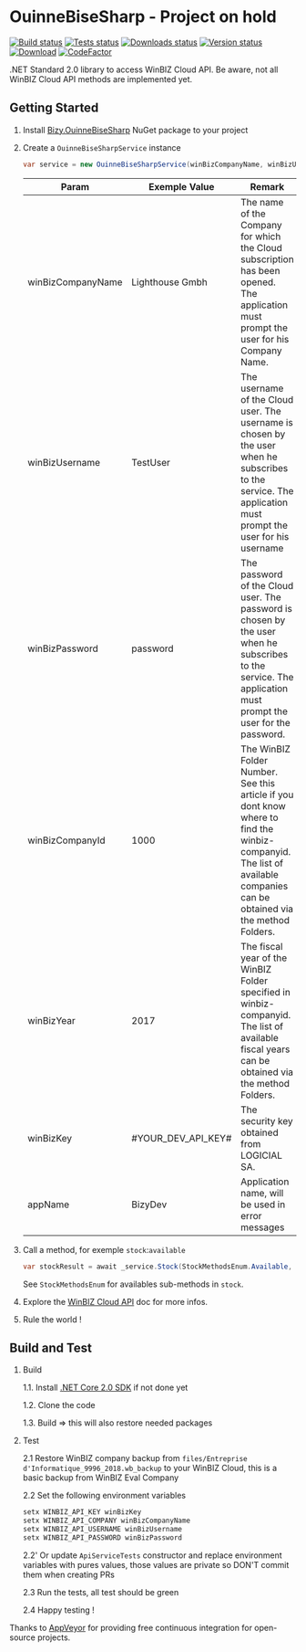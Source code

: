 # OuinneBiseSharp - Project on hold

[![Build status][build-badge]][build-status]
[![Tests status][tests-badge]][tests-status]
[![Downloads status][downloads-badge]][downloads-status]
[![Version status][version-badge]][version-status]
[![Download][download-badge]][download-link]
[![CodeFactor](https://www.codefactor.io/repository/github/bizydev/ouinnebisesharp/badge)](https://www.codefactor.io/repository/github/bizydev/ouinnebisesharp)

.NET Standard 2.0 library to access WinBIZ Cloud API. Be aware, not all WinBIZ Cloud API methods are implemented yet.

## Getting Started

1. Install [Bizy.OuinneBiseSharp](https://www.nuget.org/packages/Bizy.OuinneBiseSharp/) NuGet package to your project

2. Create a `OuinneBiseSharpService` instance

    ``` csharp
    var service = new OuinneBiseSharpService(winBizCompanyName, winBizUsername, winBizPassword, winBizCompanyId, winBizYear, winBizKey, appName);
    ```

    | Param             | Exemple Value      | Remark                                                                                                                                                                    |
    |-------------------|--------------------|---------------------------------------------------------------------------------------------------------------------------------------------------------------------------|
    | winBizCompanyName | Lighthouse Gmbh    | The name of the Company for which the Cloud subscription has been opened. The application must prompt the user for his Company Name.                                      |
    | winBizUsername    | TestUser           | The username of the Cloud user. The username is chosen by the user when he subscribes to the service. The application must prompt the user for his username               |
    | winBizPassword    | password           | The password of the Cloud user. The password is chosen by the user when he subscribes to the service. The application must prompt the user for the password.              |
    | winBizCompanyId   | 1000               | The WinBIZ Folder Number. See  this article if you dont know where to find the winbiz-companyid. The list of available companies can be obtained via the method  Folders. |
    | winBizYear        | 2017               | The fiscal year of the WinBIZ Folder specified in winbiz-companyid. The list of available fiscal years can be obtained via the method  Folders.                           |
    | winBizKey         | #YOUR_DEV_API_KEY# | The security key obtained from LOGICIAL SA.                                                                                                                               |
    | appName           | BizyDev            | Application name, will be used in error messages

3. Call a method, for exemple `stock`:`available`

    ```csharp
    var stockResult = await _service.Stock(StockMethodsEnum.Available, productId);
    ```
    See `StockMethodsEnum` for availables sub-methods in `stock`.

4. Explore the [WinBIZ Cloud API](https://winbiz.zendesk.com/hc/en-us/categories/115000186633-API-WinBIZ-Cloud) doc for more infos.

5. Rule the world !

## Build and Test

1. Build

    1.1. Install [.NET Core 2.0 SDK](https://www.microsoft.com/net/download/windows) if not done yet

    1.2. Clone the code

    1.3. Build => this will also restore needed packages

2. Test

    2.1 Restore WinBIZ company backup from `files/Entreprise d'Informatique_9996_2018.wb_backup` to your WinBIZ Cloud, this is a basic backup from WinBIZ Eval Company

    2.2 Set the following environment variables

    ```powershell
    setx WINBIZ_API_KEY winBizKey
    setx WINBIZ_API_COMPANY winBizCompanyName
    setx WINBIZ_API_USERNAME winBizUsername
    setx WINBIZ_API_PASSWORD winBizPassword
    ```

    2.2' Or update `ApiServiceTests` constructor and replace environment variables with pures values, those values are private so DON'T commit them when creating PRs

    2.3 Run the tests, all test should be green

    2.4 Happy testing !

Thanks to [AppVeyor](https://www.appveyor.com/) for providing free continuous integration for open-source projects.

[build-badge]: https://img.shields.io/appveyor/ci/bizy/ouinnebisesharp.svg?maxAge=3600?logo=appveyor
[build-status]: https://ci.appveyor.com/project/Bizy/ouinnebisesharp

[tests-badge]: https://img.shields.io/appveyor/tests/bizy/ouinnebisesharp.svg?maxAge=3600?logo=appveyor
[tests-status]: https://ci.appveyor.com/project/Bizy/ouinnebisesharp/build/tests

[downloads-badge]: https://img.shields.io/nuget/dt/Bizy.OuinneBiseSharp.svg?maxAge=3600
[downloads-status]: https://www.nuget.org/stats/packages/Bizy.OuinneBiseSharp?groupby=Version

[version-badge]: https://img.shields.io/nuget/v/Bizy.OuinneBiseSharp.svg?maxAge=3600
[version-status]: https://www.nuget.org/packages/Bizy.OuinneBiseSharp/

[download-badge]: https://img.shields.io/badge/NuGet-Download-blue.svg
[download-link]: https://www.nuget.org/packages/Bizy.OuinneBiseSharp
